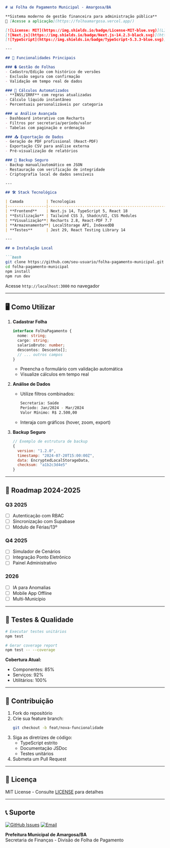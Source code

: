 ```markdown
# 📊 Folha de Pagamento Municipal - Amargosa/BA

**Sistema moderno de gestão financeira para administração pública**  
🔗 [Acesse a aplicação](https://folhaamargosa.vercel.app/)

[![License: MIT](https://img.shields.io/badge/License-MIT-blue.svg)](LICENSE)
[![Next.js](https://img.shields.io/badge/Next.js-14.2.3-black.svg)](https://nextjs.org/)
[![TypeScript](https://img.shields.io/badge/TypeScript-5.3.3-blue.svg)](https://www.typescriptlang.org/)

---

## 🌟 Funcionalidades Principais

### � Gestão de Folhas
- Cadastro/Edição com histórico de versões
- Exclusão segura com confirmação
- Validação em tempo real de dados

### 🧮 Cálculos Automatizados
- **INSS/IRRF** com regras atualizadas
- Cálculo líquido instantâneo
- Percentuais personalizáveis por categoria

### 📊 Análise Avançada
- Dashboard interativo com Recharts
- Filtros por secretaria/período/valor
- Tabelas com paginação e ordenação

### 📤 Exportação de Dados
- Geração de PDF profissional (React-PDF)
- Exportação CSV para análise externa
- Pré-visualização de relatórios

### 🔐 Backup Seguro
- Backup manual/automático em JSON
- Restauração com verificação de integridade
- Criptografia local de dados sensíveis

---

## 🛠 Stack Tecnológica

| Camada          | Tecnologias                                                                 |
|-----------------|-----------------------------------------------------------------------------|
| **Frontend**    | Next.js 14, TypeScript 5, React 18                                         |
| **Estilização** | Tailwind CSS 3, Shadcn/UI, CSS Modules                                     |
| **Visualização**| Recharts 2.8, React-PDF 7.7                                               |
| **Armazenamento**| LocalStorage API, IndexedDB                                               |
| **Testes**      | Jest 29, React Testing Library 14                                         |

---

## ⚙️ Instalação Local

```bash
git clone https://github.com/seu-usuario/folha-pagamento-municipal.git
cd folha-pagamento-municipal
npm install
npm run dev
```

Acesse `http://localhost:3000` no navegador

---

## 🖥 Como Utilizar

1. **Cadastrar Folha**
   ```typescript
   interface FolhaPagamento {
     nome: string;
     cargo: string;
     salarioBruto: number;
     descontos: Desconto[];
     // ... outros campos
   }
   ```
   - Preencha o formulário com validação automática
   - Visualize cálculos em tempo real

2. **Análise de Dados**
   - Utilize filtros combinados:
     ```bash
     Secretaria: Saúde
     Período: Jan/2024 - Mar/2024
     Valor Mínimo: R$ 2.500,00
     ```
   - Interaja com gráficos (hover, zoom, export)

3. **Backup Seguro**
   ```javascript
   // Exemplo de estrutura de backup
   {
     version: "1.2.0",
     timestamp: "2024-07-20T15:00:00Z",
     data: EncryptedLocalStorageData,
     checksum: "a1b2c3d4e5"
   }
   ```

---

## 🚧 Roadmap 2024-2025

### Q3 2025
- [ ] Autenticação com RBAC
- [ ] Sincronização com Supabase
- [ ] Módulo de Férias/13º

### Q4 2025
- [ ] Simulador de Cenários
- [ ] Integração Ponto Eletrônico
- [ ] Painel Administrativo

### 2026
- [ ] IA para Anomalias
- [ ] Mobile App Offline
- [ ] Multi-Município

---

## 🧪 Testes & Qualidade

```bash
# Executar testes unitários
npm test

# Gerar coverage report
npm test -- --coverage
```

**Cobertura Atual:**
- Componentes: 85%
- Serviços: 92%
- Utilitários: 100%

---

## 🤝 Contribuição

1. Fork do repositório
2. Crie sua feature branch:
   ```bash
   git checkout -b feat/nova-funcionalidade
   ```
3. Siga as diretrizes de código:
   - TypeScript estrito
   - Documentação JSDoc
   - Testes unitários
4. Submeta um Pull Request

---

## 📜 Licença

MIT License - Consulte [LICENSE](LICENSE) para detalhes

---

## 📞 Suporte

[![GitHub Issues](https://img.shields.io/github/issues/seu-usuario/folha-pagamento-municipal)](https://github.com/seu-usuario/folha-pagamento-municipal/issues)
[![Email](https://img.shields.io/badge/Email-suporte%40amargosa.ba.gov.br-blue)](mailto:suporte@amargosa.ba.gov.br)

**Prefeitura Municipal de Amargosa/BA**  
Secretaria de Finanças - Divisão de Folha de Pagamento
```
